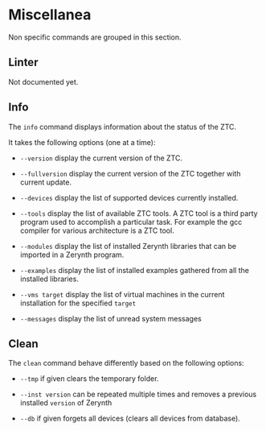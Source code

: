 # Miscellanea

Non specific commands are grouped in this section.

## Linter

Not documented yet.

## Info

The ```info``` command  displays information about the status of the ZTC.

It takes the following options (one at a time):


* `--version` display the current version of the ZTC.


* `--fullversion` display the current version of the ZTC together with current update.


* `--devices` display the list of supported devices currently installed.


* `--tools` display the list of available ZTC tools. A ZTC tool is a third party program used to accomplish a particular task. For example the gcc compiler for various architecture is a ZTC tool.


* `--modules` display the list of installed Zerynth libraries that can be imported in a Zerynth program.


* `--examples` display the list of installed examples gathered from all the installed libraries.


* `--vms target` display the list of virtual machines in the current installation for the specified `target`


* `--messages` display the list of unread system messages

## Clean

The ```clean``` command behave differently based on the following options:


* `--tmp` if given clears the temporary folder.


* `--inst version` can be repeated multiple times and removes a previous installed `version` of Zerynth


* `--db` if given forgets all devices (clears all devices from database).
<!--stackedit_data:
eyJoaXN0b3J5IjpbLTEyMDc3OTk5OTFdfQ==
-->